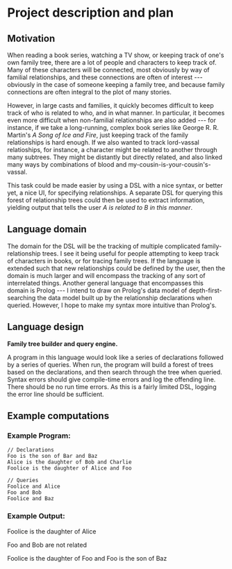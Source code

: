 # Project description and plan

## Motivation

When reading a book series, watching a TV show, or keeping track of one's own
family tree, there are a lot of people and characters to keep track of.  Many of
these characters will be connected, most obviously by way of familial
relationships, and these connections are often of interest --- obviously in the
case of someone keeping a family tree, and because family connections are often
integral to the plot of many stories.

However, in large casts and families, it quickly becomes difficult to keep track
of who is related to who, and in what manner.  In particular, it becomes even
more difficult when non-familial relationships are also added --- for instance,
if we take a long-running, complex book series like George R. R. Martin's *A
Song of Ice and Fire*, just keeping track of the family relationships is hard
enough.  If we also wanted to track lord-vassal relatioships, for instance, a
character might be related to another through many subtrees.  They might be
distantly but directly related, and also linked many ways by combinations of
blood and my-cousin-is-your-cousin's-vassal.

This task could be made easier by using a DSL with a nice syntax, or better yet,
a nice UI, for specifying relationships.  A separate DSL for querying this
forest of relationship trees could then be used to extract information, yielding
output that tells the user *A is related to B in this manner*.

## Language domain

The domain for the DSL will be the tracking of multiple complicated
family-relationship trees.  I see it being useful for people attempting to keep
track of characters in books, or for tracing family trees.  If the language is
extended such that new relationships could be defined by the user, then the
domain is much larger and will encompass the tracking of any sort of
interrelated things.  Another general language that encompasses this domain is
Prolog --- I intend to draw on Prolog's data model of depth-first-searching the
data model built up by the relationship declarations when queried.  However, I
hope to make my syntax more intuitive than Prolog's.

## Language design

**Family tree builder and query engine.**

A program in this language would look like a series of declarations followed by
a series of queries. When run, the program will build a forest of trees based on
the declarations, and then search through the tree when queried.  Syntax errors
should give compile-time errors and log the offending line.  There should be no
run time errors.  As this is a fairly limited DSL, logging the error line should
be sufficient.

## Example computations

### Example Program:
```
// Declarations
Foo is the son of Bar and Baz
Alice is the daughter of Bob and Charlie
Foolice is the daughter of Alice and Foo

// Queries
Foolice and Alice
Foo and Bob
Foolice and Baz
```

### Example Output:
Foolice is the daughter of Alice

Foo and Bob are not related

Foolice is the daughter of Foo and Foo is the son of Baz


